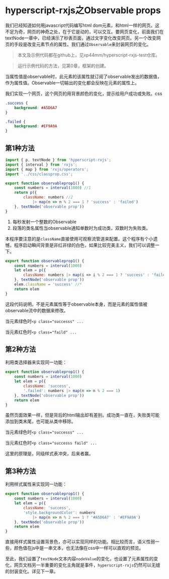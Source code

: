 # hyperscript-rxjs之Observable props

我们已经知道如何用javascript代码编写html dom元素，和html一样的网页。这不足为奇，网页的神奇之处，在于它是动的，可以交互。要网页变化，前面我们在textNode一章中，已经演示了秒表页面，通过文字变化改变网页。另一个改变网页的手段是改变元素节点的属性。我们通过`Observable`来封装网页的变化。

> 本文及示例代码都在github上，见xp44mm/hyperscript-rxjs-test仓库。

> 运行示例代码的方法，见第0章，框架的创建。

当属性值是observable时，此元素的该属性就订阅了observable发出的数据值，作为属性值。Observable一切输出的变化都会反映在元素的属性上。

我们实现一个网页，这个网页的用背景颜色的变化，提示给用户成功或失败。css

```css
.success {
    background: #A5D6A7
}

.failed {
    background: #EF9A9A
}
```

## 第1种方法

```js
import { p, textNode } from 'hyperscript-rxjs';
import { interval } from 'rxjs';
import { map } from 'rxjs/operators';
import '../css/classprop.css';

export function observableprop1() {
    const numbers = interval(1000) //1
    return p({
        className: numbers //2
            |> map(n => n % 2 === 1 ? 'success' : 'failed')
    }, textNode('observable prop'))
}
```

1. 每秒发射一个整数的Observable
2. 段落的类名属性当observable通知单数时为成功类，双数时为失败类。

本程序要注意的是`className`直接使用可观察流管道来配置。这个程序有个小遗憾，程序启动瞬间背景是非红非绿的白色，如果比较完美主义，我们可以调整一下。

```js
export function observableprop1() {
    const numbers = interval(1000)
    let elem = p({
        className: numbers |> map(i => i % 2 === 1 ? 'success' : 'failed')
    }, textNode('observable prop'))
    elem.className = 'success' //*
    return elem
}
```

这段代码说明，不是元素属性等于observable本身，而是元素的属性值被observable流中的数据来修改。

当元素绿色时`<p class="successs" ...`

当元素红色时`<p class="faild" ...`

## 第2种方法

利用类选择器来实现同一功能：

```js
export function observableprop1() {
    const numbers = interval(1000)
    let elem = p({
        className: 'success',
        '.failed': numbers |> map(n => n % 2 === 1)
    }, textNode('observable prop'))
    return elem
}
```

虽然页面效果一样，但是背后的html输出却有差别。成功类一直在，失败类可能添加到类末尾，也可能从类中移除。

当元素绿色时`<p class="successs" ...`

当元素红色时`<p class="successs faild" ...`

这里的原理是，同级样式表冲突，后来者赢。

## 第3种方法

利用样式属性来实现同一功能：

```js
export function observableprop1() {
    const numbers = interval(1000)
    let elem = p({
        className: 'success',
        'style.backgroundColor': numbers 
            |> map(n => n % 2 === 1 ? '#A5D6A7' : '#EF9A9A')
    }, textNode('observable prop'))
    return elem
}
```

直接用样式属性设置背景色，亦可以实现同样的功能。相比较而言，语义性弱一些，颜色值在js中是一串文本，也无法像在css中一样可以直观的预览。

至此，我们设置了`textNode`文本内容`nodeValue`的变化，也设置了元素属性的变化，网页文档另一半重要的变化主角就是事件，`hyperscript-rxjs`仍然可以无缝的封装变化。详见下一章。